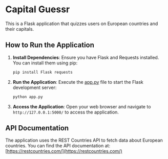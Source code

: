 # Capital Guessr

This is a Flask application that quizzes users on European countries and their capitals.

## How to Run the Application

1. **Install Dependencies**: Ensure you have Flask and Requests installed. You can install them using pip:
    ```sh
    pip install Flask requests
    ```

2. **Run the Application**: Execute the [app.py](http://_vscodecontentref_/0) file to start the Flask development server:
    ```sh
    python app.py
    ```

3. **Access the Application**: Open your web browser and navigate to `http://127.0.0.1:5000/` to access the application.

## API Documentation

The application uses the REST Countries API to fetch data about European countries. You can find the API documentation at:
[https://restcountries.com/](https://restcountries.com/)